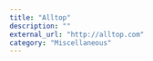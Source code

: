 ```yaml
---
title: "Alltop"
description: ""
external_url: "http://alltop.com"
category: "Miscellaneous"
---
```


